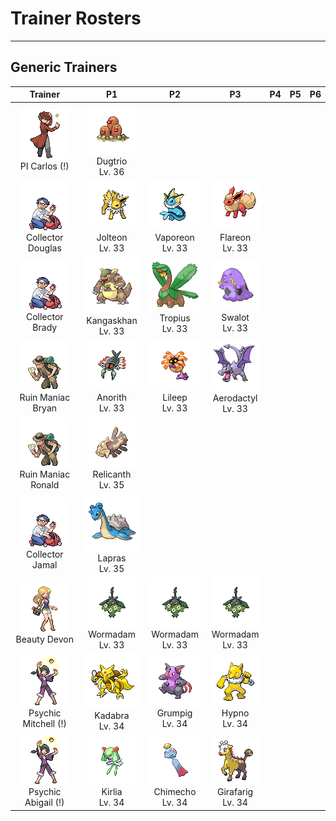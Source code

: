 # Trainer Rosters

---

## Generic Trainers

| Trainer | P1 | P2 | P3 | P4 | P5 | P6 |
|:-------:|:--:|:--:|:--:|:--:|:--:|:--:|
| ![PI Carlos (!)](../../assets/trainers/pi.png)<br>PI Carlos (!) | ![Dugtrio](../../assets/sprites/dugtrio/front.gif)<br>Dugtrio<br>Lv. 36 |
| ![Collector Douglas](../../assets/trainers/collector.png)<br>Collector Douglas | ![Jolteon](../../assets/sprites/jolteon/front.gif)<br>Jolteon<br>Lv. 33 | ![Vaporeon](../../assets/sprites/vaporeon/front.gif)<br>Vaporeon<br>Lv. 33 | ![Flareon](../../assets/sprites/flareon/front.gif)<br>Flareon<br>Lv. 33 |
| ![Collector Brady](../../assets/trainers/collector.png)<br>Collector Brady | ![Kangaskhan](../../assets/sprites/kangaskhan/front.gif)<br>Kangaskhan<br>Lv. 33 | ![Tropius](../../assets/sprites/tropius/front.gif)<br>Tropius<br>Lv. 33 | ![Swalot](../../assets/sprites/swalot/front.gif)<br>Swalot<br>Lv. 33 |
| ![Ruin Maniac Bryan](../../assets/trainers/ruin_maniac.png)<br>Ruin Maniac Bryan | ![Anorith](../../assets/sprites/anorith/front.gif)<br>Anorith<br>Lv. 33 | ![Lileep](../../assets/sprites/lileep/front.gif)<br>Lileep<br>Lv. 33 | ![Aerodactyl](../../assets/sprites/aerodactyl/front.gif)<br>Aerodactyl<br>Lv. 33 |
| ![Ruin Maniac Ronald](../../assets/trainers/ruin_maniac.png)<br>Ruin Maniac Ronald | ![Relicanth](../../assets/sprites/relicanth/front.gif)<br>Relicanth<br>Lv. 35 |
| ![Collector Jamal](../../assets/trainers/collector.png)<br>Collector Jamal | ![Lapras](../../assets/sprites/lapras/front.gif)<br>Lapras<br>Lv. 35 |
| ![Beauty Devon](../../assets/trainers/beauty.png)<br>Beauty Devon | ![Wormadam](../../assets/sprites/wormadam-plant/front.gif)<br>Wormadam<br>Lv. 33 | ![Wormadam](../../assets/sprites/wormadam-plant/front.gif)<br>Wormadam<br>Lv. 33 | ![Wormadam](../../assets/sprites/wormadam-plant/front.gif)<br>Wormadam<br>Lv. 33 |
| ![Psychic Mitchell (!)](../../assets/trainers/psychic.png)<br>Psychic Mitchell (!) | ![Kadabra](../../assets/sprites/kadabra/front.gif)<br>Kadabra<br>Lv. 34 | ![Grumpig](../../assets/sprites/grumpig/front.gif)<br>Grumpig<br>Lv. 34 | ![Hypno](../../assets/sprites/hypno/front.gif)<br>Hypno<br>Lv. 34 |
| ![Psychic Abigail (!)](../../assets/trainers/psychic.png)<br>Psychic Abigail (!) | ![Kirlia](../../assets/sprites/kirlia/front.gif)<br>Kirlia<br>Lv. 34 | ![Chimecho](../../assets/sprites/chimecho/front.gif)<br>Chimecho<br>Lv. 34 | ![Girafarig](../../assets/sprites/girafarig/front.gif)<br>Girafarig<br>Lv. 34 |
